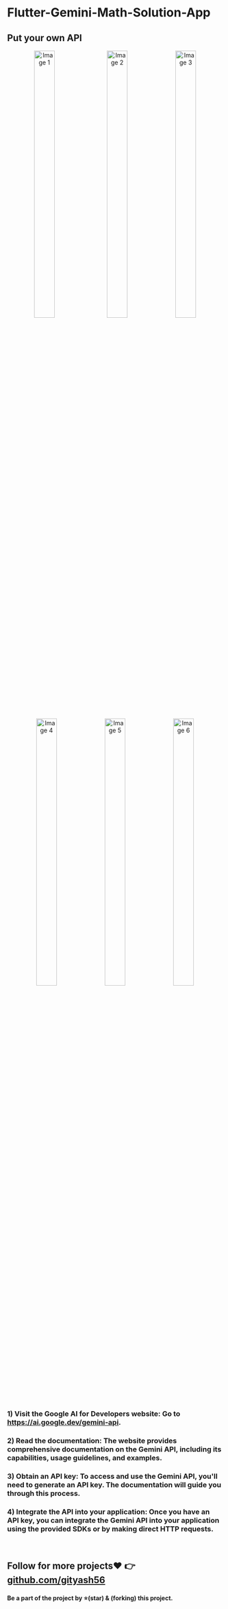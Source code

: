 # Flutter-Gemini-Math-Solution-App

## Put your own API

<p align="center">

  <img src="https://github.com/user-attachments/assets/abb196eb-8760-46ac-aa1c-73e840ab1649" alt="Image 1" width="31%" height="40%" style="margin-right: 10px;">

  <img src="https://github.com/user-attachments/assets/c08b07ce-bba9-4c91-9bdb-6b5db2240743" alt="Image 2" width="31%" height="40%">
<img src="https://github.com/user-attachments/assets/97653486-3129-4919-b00e-b779cf1bfb14" alt="Image 3" width="31%" height="40%">
<img src="https://github.com/user-attachments/assets/b8033c65-ec7c-425e-a317-50249013b034" alt="Image 4" width="31%" height="40%">
<img src="https://github.com/user-attachments/assets/7a085df7-7b84-47e4-8429-1042e3fffca9" alt="Image 5" width="31%" height="40%">
<img src="https://github.com/user-attachments/assets/0a8bfb54-0bdd-4cfa-9373-ee4460115cf1" alt="Image 6" width="31%" height="40%">

</p>

<br>

### 1) Visit the Google AI for Developers website: Go to https://ai.google.dev/gemini-api.
### 2) Read the documentation: The website provides comprehensive documentation on the Gemini API, including its capabilities, usage guidelines, and examples.   
### 3) Obtain an API key: To access and use the Gemini API, you'll need to generate an API key. The documentation will guide you through this process.   
### 4) Integrate the API into your application: Once you have an API key, you can integrate the Gemini API into your application using the provided SDKs or by making direct HTTP requests.

<br>

## Follow for more projects❤️ 👉  [github.com/gityash56](https://github.com/gityash56)

#### Be a part of the project by ⭐️(star) & (forking) this project.
